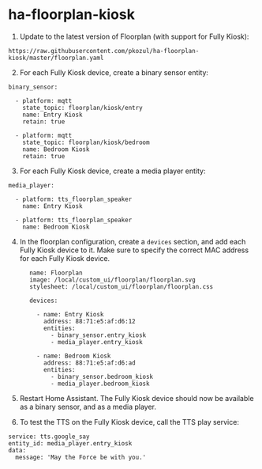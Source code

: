 # ha-floorplan-kiosk
1) Update to the latest version of Floorplan (with support for Fully Kiosk):

```
https://raw.githubusercontent.com/pkozul/ha-floorplan-kiosk/master/floorplan.yaml
```

2) For each Fully Kiosk device, create a binary sensor entity:

```
binary_sensor: 

  - platform: mqtt
    state_topic: floorplan/kiosk/entry
    name: Entry Kiosk
    retain: true

  - platform: mqtt
    state_topic: floorplan/kiosk/bedroom
    name: Bedroom Kiosk
    retain: true
```

3) For each Fully Kiosk device, create a media player entity:

```
media_player:

  - platform: tts_floorplan_speaker
    name: Entry Kiosk

  - platform: tts_floorplan_speaker
    name: Bedroom Kiosk
```

4) In the floorplan configuration, create a `devices` section, and add each Fully Kiosk device to it. Make sure to specify the correct MAC address for each Fully Kiosk device.

```
      name: Floorplan
      image: /local/custom_ui/floorplan/floorplan.svg
      stylesheet: /local/custom_ui/floorplan/floorplan.css

      devices:

        - name: Entry Kiosk
          address: 88:71:e5:af:d6:12
          entities:
            - binary_sensor.entry_kiosk
            - media_player.entry_kiosk

        - name: Bedroom Kiosk
          address: 88:71:e5:af:d6:ad
          entities:
            - binary_sensor.bedroom_kiosk
            - media_player.bedroom_kiosk
```

5) Restart Home Assistant. The Fully Kiosk device should now be available as a binary sensor, and as a media player.

6) To test the TTS on the Fully Kiosk device, call the TTS play service:

```
service: tts.google_say
entity_id: media_player.entry_kiosk
data:
  message: 'May the Force be with you.'
```
